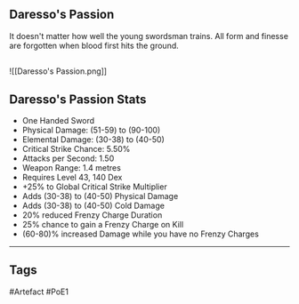 ## Daresso's Passion
It doesn't matter how well the young swordsman trains.
All form and finesse are forgotten when blood first hits the ground.
##
![[Daresso's Passion.png]]
## Daresso's Passion Stats
- One Handed Sword
- Physical Damage: (51-59) to (90-100)
- Elemental Damage: (30-38) to (40-50)
- Critical Strike Chance: 5.50%
- Attacks per Second: 1.50
- Weapon Range: 1.4 metres
- Requires Level 43, 140 Dex
- +25% to Global Critical Strike Multiplier
- Adds (30-38) to (40-50) Physical Damage
- Adds (30-38) to (40-50) Cold Damage
- 20% reduced Frenzy Charge Duration
- 25% chance to gain a Frenzy Charge on Kill
- (60-80)% increased Damage while you have no Frenzy Charges


---
## Tags
#Artefact
#PoE1